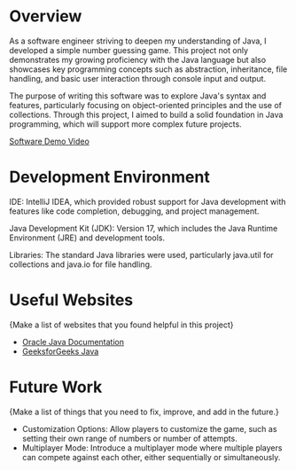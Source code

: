 # Overview

As a software engineer striving to deepen my understanding of Java, I developed a simple number guessing game. This project not only demonstrates my growing proficiency with the Java language but also showcases key programming concepts such as abstraction, inheritance, file handling, and basic user interaction through console input and output.

The purpose of writing this software was to explore Java's syntax and features, particularly focusing on object-oriented principles and the use of collections. Through this project, I aimed to build a solid foundation in Java programming, which will support more complex future projects.

[Software Demo Video](http://youtube.link.goes.here)

# Development Environment

IDE: IntelliJ IDEA, which provided robust support for Java development with features like code completion, debugging, and project management.

Java Development Kit (JDK): Version 17, which includes the Java Runtime Environment (JRE) and development tools.

Libraries: The standard Java libraries were used, particularly java.util for collections and java.io for file handling.

# Useful Websites

{Make a list of websites that you found helpful in this project}

- [Oracle Java Documentation](https://docs.oracle.com/javase/7/docs/api/)
- [GeeksforGeeks Java](https://www.geeksforgeeks.org/java/)

# Future Work

{Make a list of things that you need to fix, improve, and add in the future.}

- Customization Options: Allow players to customize the game, such as setting their own range of numbers or number of attempts.
- Multiplayer Mode: Introduce a multiplayer mode where multiple players can compete against each other, either sequentially or simultaneously.
